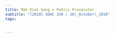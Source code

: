 ```yaml
---
title: Mah Kiat Seng v Public Prosecutor 
subtitle: "[2010] SGHC 320 / 28\_October\_2010"
tags:


---
```


